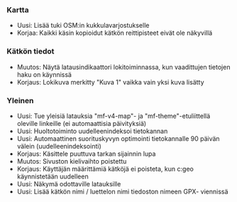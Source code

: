 
### Kartta
- Uusi: Lisää tuki OSM:in kukkulavarjostukselle
- Korjaa: Kaikki käsin kopioidut kätkön reittipisteet eivät ole näkyvillä

### Kätkön tiedot
- Muutos: Näytä latausindikaattori lokitoiminnassa, kun vaadittujen tietojen haku on käynnissä
- Korjaus: Lokikuva merkitty "Kuva 1" vaikka vain yksi kuva lisätty

### Yleinen
- Uusi: Tue yleisiä latauksia "mf-v4-map"- ja "mf-theme"-etuliittellä oleville linkeille (ei automaattisia päivityksiä)
- Uusi: Huoltotoiminto uudelleenindeksoi tietokannan
- Uusi: Automaattinen suorituskyvyn optimointi tietokannalle 90 päivän välein (uudelleenindeksointi)
- Korjaus: Käsittele puuttuva tarkan sijainnin lupa
- Muutos: Sivuston kielivaihto poistettu
- Korjaus: Käyttäjän määrittämiä kätköjä ei poisteta, kun c:geo käynnistetään uudelleen
- Uusi: Näkymä odottaville latauksille
- Uusi: Lisää kätkön nimi / luettelon nimi tiedoston nimeen GPX- viennissä
